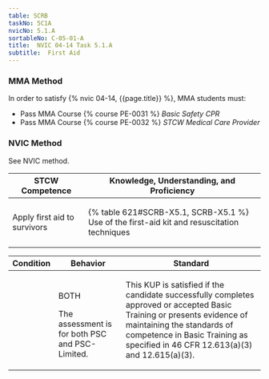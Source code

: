 ```yaml
---
table: SCRB
taskNo: 5C1A
nvicNo: 5.1.A 
sortableNo: C-05-01-A
title:  NVIC 04-14 Task 5.1.A
subtitle:  First Aid
---
```



### MMA Method

In order to satisfy  {% nvic 04-14, {{page.title}}  %}, MMA students must:

* Pass MMA Course {% course PE-0031 %}  *Basic Safety CPR*
* Pass MMA Course {% course PE-0032 %}  *STCW Medical Care Provider*


### NVIC Method

<a onclick="togglevisibility('nvic_methods')" >See NVIC method.</a>

<div id='nvic_methods' class='hide'>

<table>
<thead>
<tr>
<th class='forty'> STCW Competence </th>
<th class='sixty'> Knowledge, Understanding, and Proficiency </th>
</tr>
</thead>




<tbody>
<tr><td markdown='1'>

Apply first aid to survivors

</td><td markdown='1'>

{% table 621#SCRB-X5.1, SCRB-X5.1 %} Use of the first-aid kit and resuscitation techniques

</td></tr>


</tbody>
</table>


<table>
<thead>
<tr><th class='twenty'>  Condition </th><th class='twenty'> Behavior </th><th  class='sixty'>Standard </th></tr>
</thead>
<tbody >



<tr><td markdown='1'>


</td><td markdown='1'>


<br>

<div class="tooltip" markdown='1'>

BOTH

The assessment is for both PSC and PSC-Limited.

</div>


</td><td markdown='1'>

This KUP is satisfied if the candidate successfully completes approved or accepted Basic Training or presents evidence of maintaining the standards of competence in Basic Training as specified in 46 CFR 12.613(a)(3) and 12.615(a)(3).

</td></tr>
</tbody>
</table>
</div>
